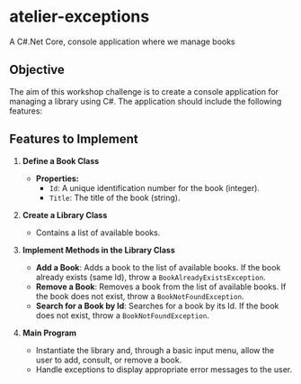 # atelier-exceptions
A C#.Net Core, console application where we manage books

## Objective

The aim of this workshop challenge is to create a console application for managing a library using C#. The application should include the following features:

## Features to Implement

1. **Define a Book Class**
   - **Properties:**
     - `Id`: A unique identification number for the book (integer).
     - `Title`: The title of the book (string).

2. **Create a Library Class**
   - Contains a list of available books.

3. **Implement Methods in the Library Class**
   - **Add a Book**: Adds a book to the list of available books. If the book already exists (same Id), throw a `BookAlreadyExistsException`.
   - **Remove a Book**: Removes a book from the list of available books. If the book does not exist, throw a `BookNotFoundException`.
   - **Search for a Book by Id**: Searches for a book by its Id. If the book does not exist, throw a `BookNotFoundException`.

4. **Main Program**
   - Instantiate the library and, through a basic input menu, allow the user to add, consult, or remove a book.
   - Handle exceptions to display appropriate error messages to the user.
